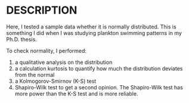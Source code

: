 # DESCRIPTION

Here, I tested a sample data whether it is normally distributed. This is something I did when I was studying plankton swimming patterns in my Ph.D. thesis. 

To check normality, I performed:

1. a qualitative analysis on the distribution
2. a calculation kurtosis to quantify how much the distribution deviates from the normal
3. a Kolmogorov-Smirnov (K-S) test
4. Shapiro-Wilk test to get a second opinion. The Shapiro-Wilk test has more power than the K-S test and is more reliable.
